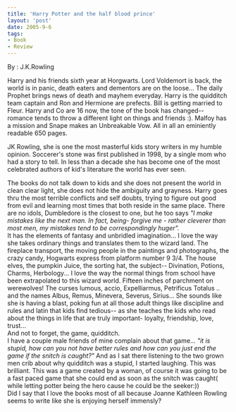 ```yaml
---
title: 'Harry Potter and the half blood prince'
layout: 'post'
date: 2005-9-6
tags: 
- Book
- Review
---
```

By : J.K.Rowling
<!--more-->


Harry and his friends sixth year at Horgwarts. Lord Voldemort is back, the world is in panic, death eaters and dementors are on the loose... The daily Prophet brings news of death and mayhem everyday. Harry is the quidditch team captain and Ron and Hermione are prefects. Bill is getting married to Fleur. Harry and Co are 16 now, the tone of the book has changed-- romance tends to throw a different light on things and friends :). Malfoy has a mission and Snape makes an Unbreakable Vow. All in all an eminiently readable 650 pages.<br>

JK Rowling, she is one the most masterful kids story writers in my humble opinion. Soccerer's stone was first published in 1998, by a single mom who had a story to tell. In less than a decade she has become one of the most celebrated authors of kid's literature the world has ever seen. <br>

The books do not talk down to kids and she does not present the world in clean clear light, she does not hide the ambiguity and grayness. Harry goes thru the most terrible conflicts and self doubts, trying to figure out good from evil and learning most times that both reside in the same place. There are no idols, Dumbledore is the closest to one, but he too says <i>"I make mistakes like the next man. In fact, being- forgive me - rather cleverer than most men, my mistakes tend to be correspondingly huger".</i> 
<br>
It has the elements of fantasy and unbridled imagination... I love the way she takes ordinary things and translates them to the wizard land. The fireplace transport, the moving people in the paintings and photographs, the crazy candy, Hogwarts express from platform number 9 3/4. The house elves, the pumpkin Juice, the sorting hat, the subject-- Divination, Potions, Charms, Herbology... I love the way the normal things from school have been extrapolated to this wizard world. Fifteen inches of parchment on werewolves! The curses lumous, accio, Expelliarmus, Petrificus Totalus .. and the names Albus, Remus, Minevera, Severus, Sirius... She sounds like she is having a blast, poking fun at all those adult things like discipline and rules and latin that kids find tedious-- as she teaches the kids who read about the things in life that are truly important- loyalty, friendship, love, trust...
<br>
And not to forget, the game, quidditch. 
<br>
I have a couple male friends of mine complain about that game...<i> "it is stupid, how can you not have better rules and how can you just end the game if the snitch is caught?"</i> And as I sat there listening to the two grown men crib about why quidditch was a stupid, I started laughing. This was brilliant. This was a game created by a woman, of course it was going to be a fast paced game that she could end as soon as the snitch was caught( while letting potter being the hero cause he could be the seeker:))
<br>
Did I say that I love the books most of all because Joanne Kathleen Rowling seems to write like she is enjoying herself immensly?
<br>
